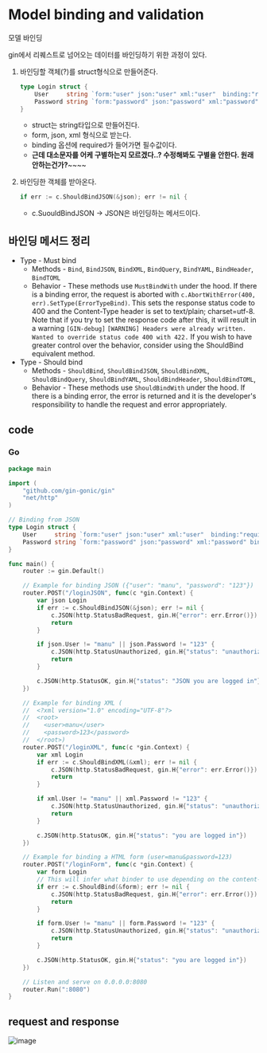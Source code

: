 # Model binding and validation

모델 바인딩

gin에서 리퀘스트로 넘어오는 데이터를 바인딩하기 위한 과정이 있다.

1. 바인딩할 객체(?)를 struct형식으로 만들어준다.
    ```go
    type Login struct {
        User     string `form:"user" json:"user" xml:"user"  binding:"required"`
        Password string `form:"password" json:"password" xml:"password" binding:"required"`
    }
    ```
    - struct는 string타입으로 만들어진다.
    - form, json, xml 형식으로 받는다. 
    - binding 옵션에 required가 들어가면 필수값이다.
    - **근데 대소문자를 어케 구별하는지 모르겠다..? 수정해봐도 구별을 안한다. 원래 안하는건가?**~~~~

2. 바인딩한 객체를 받아온다.
    ```go
    if err := c.ShouldBindJSON(&json); err != nil {
    ```
    - c.SuouldBindJSON -> JSON은 바인딩하는 메서드이다.

## 바인딩 메서드 정리
- Type - Must bind
    - Methods - `Bind`, `BindJSON`, `BindXML`, `BindQuery`, `BindYAML`, `BindHeader`, `BindTOML`
    - Behavior - These methods use `MustBindWith` under the hood. If there is a binding error, the request is aborted with `c.AbortWithError(400, err).SetType(ErrorTypeBind)`. This sets the response status code to 400 and the Content-Type header is set to text/plain; charset=utf-8. Note that if you try to set the response code after this, it will result in a warning `[GIN-debug]` `[WARNING] Headers were already written. Wanted to override status code 400 with 422.` If you wish to have greater control over the behavior, consider using the ShouldBind equivalent method.
- Type - Should bind
    - Methods - `ShouldBind`, `ShouldBindJSON`, `ShouldBindXML`, `ShouldBindQuery`, `ShouldBindYAML`, `ShouldBindHeader`, `ShouldBindTOML`,
    - Behavior - These methods use `ShouldBindWith` under the hood. If there is a binding error, the error is returned and it is the developer's responsibility to handle the request and error appropriately.
    


## code

### Go
```go
package main

import (
	"github.com/gin-gonic/gin"
	"net/http"
)

// Binding from JSON
type Login struct {
	User     string `form:"user" json:"user" xml:"user"  binding:"required"`
	Password string `form:"password" json:"password" xml:"password" binding:"required"`
}

func main() {
	router := gin.Default()

	// Example for binding JSON ({"user": "manu", "password": "123"})
	router.POST("/loginJSON", func(c *gin.Context) {
		var json Login
		if err := c.ShouldBindJSON(&json); err != nil {
			c.JSON(http.StatusBadRequest, gin.H{"error": err.Error()})
			return
		}

		if json.User != "manu" || json.Password != "123" {
			c.JSON(http.StatusUnauthorized, gin.H{"status": "unauthorized"})
			return
		}

		c.JSON(http.StatusOK, gin.H{"status": "JSON you are logged in"})
	})

	// Example for binding XML (
	//  <?xml version="1.0" encoding="UTF-8"?>
	//  <root>
	//    <user>manu</user>
	//    <password>123</password>
	//  </root>)
	router.POST("/loginXML", func(c *gin.Context) {
		var xml Login
		if err := c.ShouldBindXML(&xml); err != nil {
			c.JSON(http.StatusBadRequest, gin.H{"error": err.Error()})
			return
		}

		if xml.User != "manu" || xml.Password != "123" {
			c.JSON(http.StatusUnauthorized, gin.H{"status": "unauthorized"})
			return
		}

		c.JSON(http.StatusOK, gin.H{"status": "you are logged in"})
	})

	// Example for binding a HTML form (user=manu&password=123)
	router.POST("/loginForm", func(c *gin.Context) {
		var form Login
		// This will infer what binder to use depending on the content-type header.
		if err := c.ShouldBind(&form); err != nil {
			c.JSON(http.StatusBadRequest, gin.H{"error": err.Error()})
			return
		}

		if form.User != "manu" || form.Password != "123" {
			c.JSON(http.StatusUnauthorized, gin.H{"status": "unauthorized"})
			return
		}

		c.JSON(http.StatusOK, gin.H{"status": "you are logged in"})
	})

	// Listen and serve on 0.0.0.0:8080
	router.Run(":8080")
}

```

## request and response

![image](https://user-images.githubusercontent.com/113662725/227789836-e2cd9165-6ae4-44cb-8931-ff06282af0ae.png)
